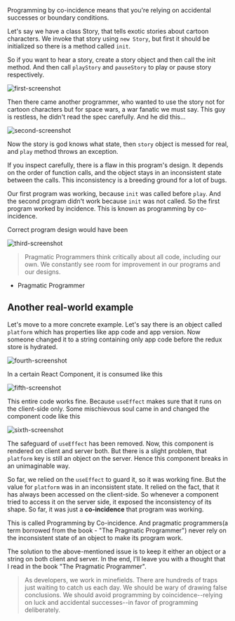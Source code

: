 Programming by co-incidence means that you're relying on accidental successes or boundary conditions.

Let's say we have a class Story, that tells exotic stories about cartoon characters.
We invoke that story using `new Story`, but first it should be initialized so there is a method called `init`. 

So if you want to hear a story, create a story object and then call the init method.
And then call `playStory` and `pauseStory` to play or pause story respectively.


![first-screenshot](https://res.cloudinary.com/ddbxa4afa/image/upload/v1590501249/blog/carbon.png)

Then there came another programmer, who wanted to use the story not for cartoon characters but for space wars, a war fanatic we must say. This guy is restless, he didn't read the spec carefully. And he did this...

![second-screenshot](https://res.cloudinary.com/ddbxa4afa/image/upload/v1590501249/blog/carbon-1.png)

Now the story is god knows what state, then `story` object is messed for real, and `play` method throws an exception.

If you inspect carefully, there is a flaw in this program's design. It depends on the order of function calls,
and the object stays in an inconsistent state between the calls.  This inconsistency is a breeding ground for a lot of bugs.

Our first program was working, because `init` was called before `play`. And the second program didn't work because `init` was not called. So the first program worked by incidence.  This is known as programming by co-incidence.

Correct program design would have been

![third-screenshot](https://res.cloudinary.com/ddbxa4afa/image/upload/v1590501249/blog/carbon-2.png)

> Pragmatic Programmers think critically about all code, including our own. We constantly see room for improvement in our programs and our designs.
- Pragmatic Programmer

## Another real-world example

Let's move to a more concrete example. Let's say there is an object called `platform` which has properties like app code and app version. Now someone changed it to a string containing only app code before the redux store is hydrated.

![fourth-screenshot](https://res.cloudinary.com/ddbxa4afa/image/upload/v1590501249/blog/carbon-6.png)

In a certain React Component, it is consumed like this

![fifth-screenshot](https://res.cloudinary.com/ddbxa4afa/image/upload/v1590501249/blog/carbon-7.png)

This entire code works fine. Because `useEffect` makes sure that it runs on the client-side only.
Some mischievous soul came in and changed the component code like this

![sixth-screenshot](https://res.cloudinary.com/ddbxa4afa/image/upload/v1590501249/blog/carbon-8.png)


The safeguard of `useEffect` has been removed. Now, this component is rendered on client and server both.
But there is a slight problem, that `platform` key is still an object on the server. Hence this component breaks in an unimaginable way.

So far, we relied on the `useEffect` to guard it, so it was working fine. But the value for `platform` was in an inconsistent state. It relied on the fact, that it has always been accessed on the client-side. So whenever a component tried to access it on the server side, it exposed the inconsistency of its shape. So far, it was just a **co-incidence** that program was working.

This is called Programming by Co-incidence. And pragmatic programmers(a term borrowed from the book - "The Pragmatic Programmer") never rely on the inconsistent state of an object to make its program work.

The solution to the above-mentioned issue is to keep it either an object or a string on both client and server.
In the end, I'll leave you with a thought that I read in the book "The Pragmatic Programmer".

> As developers, we work in minefields. There are hundreds of traps just waiting to catch us each day. We should be wary of drawing false conclusions. We should avoid programming by coincidence--relying on luck and accidental successes--in favor of programming deliberately.
